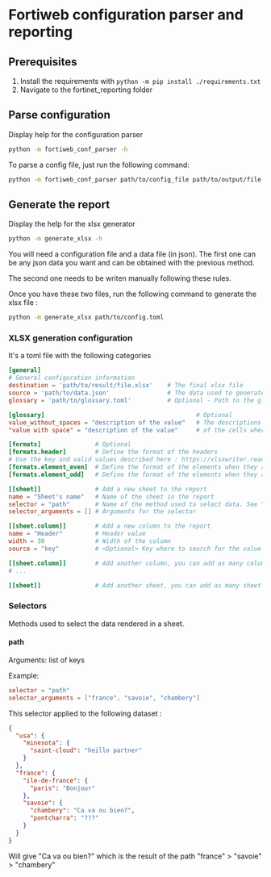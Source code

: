 # Fortiweb configuration parser and reporting

## Prerequisites

1. Install the requirements with `python -m pip install ./requirements.txt`
2. Navigate to the fortinet_reporting folder

## Parse configuration

Display help for the configuration parser

```bash
python -m fortiweb_conf_parser -h
```

To parse a config file, just run the following command:

```bash
python -m fortiweb_conf_parser path/to/config_file path/to/output/file.json
```

## Generate the report

Display the help for the xlsx generator

```bash
python -m generate_xlsx -h
```

You will need a configuration file and a data file (in json). The first one can be any json data you want and can be
obtained with the previous method.

The second one needs to be writen manually following these rules.

Once you have these two files, run the following command to generate the xlsx file :
```bash
python -m generate_xlsx path/to/config.toml
```

### XLSX generation configuration

It's a toml file with the following categories

```toml
[general]
# General configuration information
destination = 'path/to/result/file.xlsx'    # The final xlsx file
source = 'path/to/data.json'                # The data used to generate the report
glossary = 'path/to/glossary.toml'          # Optional - Path to the glossary file, will be overwritten by the [glossary] section

[glossary]                                          # Optional
value_without_spaces = "description of the value"   # The descriptions will be put as comments
"value with space" = "description of the value"     # of the cells where the value match the key

[formats]               # Optional
[formats.header]        # Define the format of the headers
# Use the key and valid values described here : https://xlsxwriter.readthedocs.io/format.html#format-methods-and-format-properties
[formats.element_even]  # Define the format of the elements when they are on an even row number
[formats.element_odd]   # Define the format of the elements when they are on an odd row number

[[sheet]]               # Add a new sheet to the report
name = "Sheet's name"   # Name of the sheet in the report
selector = "path"       # Name of the method used to select data. See "Selectors"
selector_arguments = [] # Arguments for the selector

[[sheet.column]]        # Add a new column to the report
name = "Header"         # Header value
width = 30              # Width of the column
source = "key"          # <Optional> Key where to search for the value in the dictionary. If omitted, the name of the dictionary will be used

[[sheet.column]]        # Add another column, you can add as many column as you want to
# ...

[[sheet]]               # Add another sheet, you can add as many sheet as you want to
```

### Selectors

Methods used to select the data rendered in a sheet.

#### path

Arguments: list of keys

Example:

```toml
selector = "path"
selector_arguments = ["france", "savoie", "chambery"]
```

This selector applied to the following dataset :

```json
{
  "usa": {
    "minesota": {
      "saint-cloud": "heillo partner"
    }
  },
  "france": {
    "ile-de-france": {
      "paris": "Bonjour"
    },
    "savoie": {
      "chambery": "Ca va ou bien?",
      "pontcharra": "???"
    }
  }
}
```

Will give "Ca va ou bien?" which is the result of the path "france" > "savoie" > "chambery"
